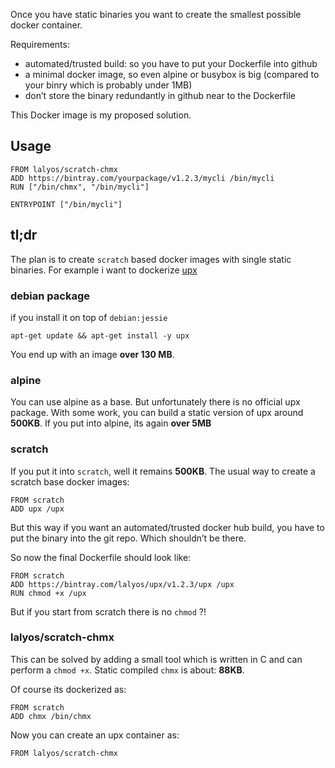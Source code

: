Once you have static binaries you want to create the smallest possible docker container.

Requirements:
- automated/trusted build: so you have to put your Dockerfile into github
- a minimal docker image, so even alpine or busybox is big (compared to your binry which is probably under 1MB)
- don’t store the binary redundantly in github near to the Dockerfile

This Docker image is my proposed solution.

## Usage

```
FROM lalyos/scratch-chmx
ADD https://bintray.com/yourpackage/v1.2.3/mycli /bin/mycli
RUN ["/bin/chmx", "/bin/mycli"]

ENTRYPOINT ["/bin/mycli"]
```

## tl;dr

The plan is to create `scratch` based docker images with single static binaries.
For example i want to dockerize [upx](http://upx.sourceforge.net)

### debian package

if you install it on top of `debian:jessie`

```
apt-get update && apt-get install -y upx
```
You end up with an image **over 130 MB**. 

### alpine

You can use alpine as a base. But unfortunately there is no official upx
package. With some work, you can build a static version of upx around **500KB**. 
If you put into alpine, its again **over 5MB**

### scratch

If you put it into `scratch`, well it remains **500KB**. The usual way to create
a scratch base docker images:

```
FROM scratch
ADD upx /upx
```

But this way if you want an automated/trusted docker hub build, you have to 
put the binary into the git repo. Which shouldn’t be there.

So now the final Dockerfile should look like:

```
FROM scratch
ADD https://bintray.com/lalyos/upx/v1.2.3/upx /upx
RUN chmod +x /upx
```

But if you start from scratch there is no `chmod` ?! 

### lalyos/scratch-chmx

This can be solved by adding a small tool which is
written in C and can perform a `chmod +x`. Static compiled `chmx`
is about: **88KB**. 

Of course its dockerized as:
```
FROM scratch
ADD chmx /bin/chmx
```

Now you can create an upx container as:

```
FROM lalyos/scratch-chmx

```

